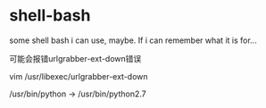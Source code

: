 # shell-bash
some shell bash i can use, maybe. If i can remember what it is for...

可能会报错urlgrabber-ext-down错误

vim /usr/libexec/urlgrabber-ext-down

/usr/bin/python -> /usr/bin/python2.7
